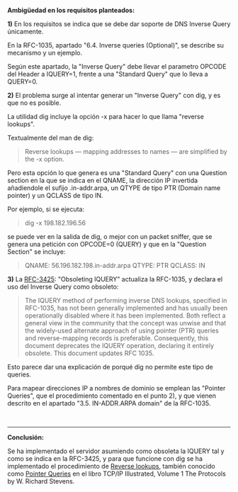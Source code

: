 **Ambigüedad en los requisitos planteados:**

**1)** En los requisitos se indica que se debe dar soporte de DNS Inverse Query únicamente.

En la RFC-1035, apartado "6.4. Inverse queries (Optional)", se describe su mecanismo y un ejemplo.

Según este apartado, la "Inverse Query" debe llevar el parametro OPCODE del Header a IQUERY=1, frente a una "Standard Query" que lo lleva a QUERY=0.

**2)** El problema surge al intentar generar un "Inverse Query" con dig, y es que no es posible.

La utilidad dig incluye la opción -x para hacer lo que llama "reverse lookups".

Textualmente del man de dig:

> Reverse lookups — mapping addresses to names — are simplified by the -x option.

Pero esta opción lo que genera es una "Standard Query" con una Question section en la que se indica en el QNAME, la dirección IP invertida añadiendole el sufijo .in-addr.arpa, un QTYPE de tipo PTR (Domain name pointer) y un QCLASS de tipo IN.

Por ejemplo, si se ejecuta:

> dig -x 198.182.196.56

se puede ver en la salida de dig, o mejor con un packet sniffer, que se genera una petición con OPCODE=0 (QUERY) y que en la "Question Section" se incluye:

> QNAME: 56.196.182.198.in-addr.arpa
> QTYPE: PTR
> QCLASS: IN

**3)** La [RFC-3425](http://tools.ietf.org/html/rfc3425): "Obsoleting IQUERY" actualiza la RFC-1035, y declara el uso del Inverse Query como obsoleto:

> The IQUERY method of performing inverse DNS lookups, specified in RFC-1035, has not been generally implemented and has usually been operationally disabled where it has been implemented.  Both reflect a general view in the community that the concept was unwise and that the widely-used alternate approach of using pointer (PTR) queries and reverse-mapping records is preferable.  Consequently, this document deprecates the IQUERY operation, declaring it entirely obsolete. This document updates RFC 1035.

Esto parece dar una explicación de porqué dig no permite este tipo de queries.

Para mapear direcciones IP a nombres de dominio se emplean las "Pointer Queries", que el procedimiento comentado en el punto 2), y que vienen descrito en el apartado "3.5. IN-ADDR.ARPA domain" de la RFC-1035.

<br>
<hr />

<b>Conclusión:</b>

Se ha implementado el servidor asumiendo como obsoleta la IQUERY tal y como se indica en la RFC-3425, y para que funcione con dig se ha implementado el procedimiento de <a href='http://en.wikipedia.org/wiki/Reverse_DNS_lookup'>Reverse lookups</a>, también conocido como <a href='http://www.uic.rsu.ru/doc/inet/tcp_stevens/dns_the.htm#14_5'>Pointer Queries</a> en el libro TCP/IP Illustrated, Volume 1 The Protocols by W. Richard Stevens.